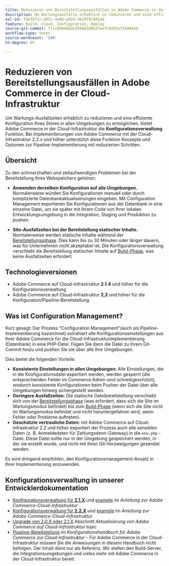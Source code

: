 ```yaml
---
title: Reduzieren von Bereitstellungsausfällen in Adobe Commerce in der Cloud-Infrastruktur
description: Um Wartungsausfälle erheblich zu reduzieren und eine effiziente Konfiguration Ihres Stores in allen Umgebungen zu ermöglichen, bietet Adobe Commerce in der Cloud-Infrastruktur die Funktion **Konfigurationsverwaltung**. Bei Implementierungen von Adobe Commerce mit der Cloud-Infrastruktur 2.2.x und höher unterstützt diese Funktion Konzepte und Optionen zur Pipeline-Implementierung mit reduzierten Schritten.
exl-id: fde3571c-d95c-4a9b-a024-3b29f9c491ab
feature: Build, Cloud, Configuration, Deploy
source-git-commit: f11c8944b83e294b61d9547aefc9203af344041d
workflow-type: tm+mt
source-wordcount: '549'
ht-degree: 0%

---
```


# Reduzieren von Bereitstellungsausfällen in Adobe Commerce in der Cloud-Infrastruktur

Um Wartungs-Ausfallzeiten erheblich zu reduzieren und eine effiziente Konfiguration Ihres Stores in allen Umgebungen zu ermöglichen, bietet Adobe Commerce in der Cloud-Infrastruktur die **Konfigurationsverwaltung** Funktion. Bei Implementierungen von Adobe Commerce mit der Cloud-Infrastruktur 2.2.x und höher unterstützt diese Funktion Konzepte und Optionen zur Pipeline-Implementierung mit reduzierten Schritten.

## Übersicht

Zu den schmerzhaften und zeitaufwendigen Problemen bei der Bereitstellung Ihres Webspeichers gehören:

* **Anwenden derselben Konfiguration auf alle Umgebungen.** Normalerweise würden Sie Konfigurationen manuell oder durch komplizierte Datenbankaktualisierungen eingeben. Mit Configuration Management exportieren Sie Konfigurationen aus der Datenbank in eine einzelne Datei, um sie später mit Ihrem Code von Ihrer lokalen Entwicklungsumgebung in die Integration, Staging und Produktion zu pushen.

* **Site-Ausfallzeiten bei der Bereitstellung statischer Inhalte.** Normalerweise werden statische Inhalte während der [Bereitstellungsphase](https://experienceleague.adobe.com/docs/commerce-cloud-service/user-guide/develop/deploy/process.html#deploy-phase). Dies kann bis zu 30 Minuten oder länger dauern, was für Unternehmen nicht akzeptabel ist. Die Konfigurationsverwaltung verschiebt die Bereitstellung statischer Inhalte auf [Build-Phase](https://experienceleague.adobe.com/docs/commerce-cloud-service/user-guide/develop/deploy/process.html?#build-phase), was keine Ausfallzeiten erfordert.

## Technologieversionen

* Adobe Commerce auf Cloud-Infrastruktur **2.1.4** und höher für die Konfigurationsverwaltung
* Adobe Commerce auf Cloud-Infrastruktur **2,2** und höher für die Konfiguration/Pipeline-Bereitstellung

## Was ist Configuration Management?

Kurz gesagt: Der Prozess &quot;Configuration Management&quot;(auch als Pipeline-Implementierung bezeichnet) extrahiert alle Konfigurationseinstellungen aus Ihrer Adobe Commerce für die Cloud-Infrastrukturimplementierung (Datenbank) in eine PHP-Datei. Fügen Sie dann die Datei zu Ihrem Git-Commit hinzu und pushen Sie sie über alle Ihre Umgebungen.

Dies bietet die folgenden Vorteile:

* **Konsistente Einstellungen in allen Umgebungen:** Alle Einstellungen, die in die Konfigurationsdatei exportiert werden, werden gesperrt (die entsprechenden Felder im Commerce Admin sind schreibgeschützt), wodurch konsistente Konfigurationen beim Pushen der Datei über alle Umgebungen hinweg sichergestellt werden.
* **Geringere Ausfallzeiten:** Die statische Dateibereitstellung verschiebt sich von der [Bereitstellungsphase](https://experienceleague.adobe.com/docs/commerce-cloud-service/user-guide/develop/deploy/process.html#deploy-phase) (was erfordert, dass sich die Site im Wartungsmodus befindet) bis zum [Build-Phase](https://experienceleague.adobe.com/docs/commerce-cloud-service/user-guide/develop/deploy/process.html?#build-phase) (wenn sich die Site nicht im Wartungsmodus befindet und nicht heruntergefahren wird, wenn Fehler oder Probleme auftreten).
* **Geschützte vertrauliche Daten:** mit Adobe Commerce auf Cloud-Infrastruktur 2.2 und höher exportiert der Prozess auch alle sensiblen Daten (z. B. Anmeldedaten für Zahlungsdenn-Gateway) in die `env.php` -Datei. Diese Datei sollte nur in der Umgebung gespeichert werden, in der sie erstellt wurde, und nicht mit Ihren Git-Verzweigungen gesendet werden.

Es wird dringend empfohlen, den Konfigurationsmanagement-Ansatz in Ihrer Implementierung anzuwenden.

## Konfigurationsverwaltung in unserer Entwicklerdokumentation

* [Konfigurationsverwaltung für **2.1.X**](https://experienceleague.adobe.com/docs/commerce-cloud-service/user-guide/configure-store/store-settings.html) und [example](https://experienceleague.adobe.com/docs/commerce-cloud-service/user-guide/configure-store/store-settings.html) im *Anleitung zur Adobe Commerce-Cloud-Infrastruktur*
* [Konfigurationsverwaltung für **2.2.X**](https://experienceleague.adobe.com/docs/commerce-cloud-service/user-guide/configure-store/store-settings.html) und [example](https://experienceleague.adobe.com/docs/commerce-cloud-service/user-guide/configure-store/store-settings.html) im *Anleitung zur Adobe Commerce-Cloud-Infrastruktur*
* [Upgrade von 2.0.X oder 2.1.X](https://experienceleague.adobe.com/docs/commerce-cloud-service/user-guide/develop/upgrade/commerce-version.html#upgrade-from-older-versions) Abschnitt *Aktualisierung von Adobe Commerce auf Cloud-Infrastruktur* topic
* [Pipeline-Bereitstellung](https://experienceleague.adobe.com/docs/commerce-operations/configuration-guide/deployment/overview.html) im *Konfigurationshandbuch für Adobe Commerce zur Cloud-Infrastruktur* - Für Adobe Commerce in der Cloud-Infrastruktur müssen Sie die Anweisungen in diesem Handbuch nicht befolgen. Der Inhalt dient nur als Referenz. Wir stellen den Build-Server, die Integrationsumgebungen und vieles mehr mit Adobe Commerce in der Cloud-Infrastruktur bereit.
